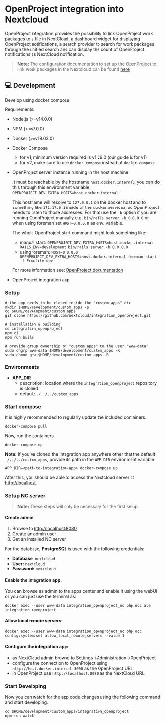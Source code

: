 # OpenProject integration into Nextcloud

OpenProject integration provides the possibility to link OpenProject work packages to a file in NextCloud, a dashboard widget for displaying OpenProject notifications, a search provider to search for work packages through the unified search and can display the count of OpenProject notifications as NextCloud notification.

> **Note:** The configuration documentation to set up the OpenProject to link work packages in the Nextcloud can be found [here](https://www.openproject.org/docs/)

## :computer: Development
Develop using docker compose

Requirements:
- Node.js (>=v14.0.0)
- NPM (>=v7.0.0)
- Docker (>=v19.03.0)
- Docker Compose
  - for v1, minimum version required is v1.29.0 (our guide is for v1)
  - for v2, make sure to use `docker compose` instead of `docker-compose`
- OpenProject server instance running in the host machine

  It must be reachable by the hostname `host.docker.internal`, you can do this through this environment variable: `OPENPROJECT_DEV_EXTRA_HOSTS=host.docker.internal`.

  This hostname will resolve to `127.0.0.1` on the docker host and to something like `172.17.0.1` inside of the docker services, so OpenProject needs to listen to those addresses. For that use the `-b` option if you are running OpenProject manually e.g. `bin/rails server -b 0.0.0.0` or when using foreman set `HOST=0.0.0.0` as env. variable.

  The whole OpenProject start command might look something like:
  - manual start: `OPENPROJECT_DEV_EXTRA_HOSTS=host.docker.internal RAILS_ENV=development bin/rails server -b 0.0.0.0`
  - using foreman: `HOST=0.0.0.0 OPENPROJECT_DEV_EXTRA_HOSTS=host.docker.internal foreman start -f Procfile.dev`

  For more information see: [OpenProject documentation](https://www.openproject.org/docs/development/development-environment-ubuntu/)

- OpenProject integration app

### Setup
```shell
# the app needs to be cloned inside the "custom_apps" dir
mkdir $HOME/development/custom_apps -p
cd $HOME/development/custom_apps
git clone https://github.com/nextcloud/integration_openproject.git

# installation & building
cd integration_openproject
npm ci
npm run build

# provide group ownership of "custom_apps" to the user "www-data"
sudo chgrp www-data $HOME/development/custom_apps -R
sudo chmod g+w $HOME/development/custom_apps -R
```

### Environments
- **APP_DIR**
  - description: location where the `integration_openproject` repository is cloned 
  - default: `./../../custom_apps`

### Start compose

It is highly recommended to regularly update the included containers.
```shell
docker-compose pull
```

Now, run the containers.
```shell
docker-compose up
```
**Note:** If you've cloned the integration app anywhere other that the default `./../../custom_apps`, provide its path in the `APP_DIR` environment variable
```shell
APP_DIR=<path-to-integration-app> docker-compose up
```

After this, you should be able to access the Nextcloud server at [http://localhost](http://localhost).

### Setup NC server

> **Note:** These steps will only be necessary for the first setup.

#### Create admin
1. Browse to [http://localhost:8080](http://localhost:8080)
2. Create an admin user
3. Get an installed NC server

For the database, **PostgreSQL** is used with the following credentials:
- **Database:** `nextcloud`
- **User:** `nextcloud`
- **Password:** `nextcloud`

#### Enable the integration app:
You can browse as admin to the apps center and enable it using the webUI or you can just use the terminal as:

```shell
docker exec --user www-data integration_openproject_nc php occ a:e integration_openproject
```

#### Allow local remote servers: 

```shell
docker exec --user www-data integration_openproject_nc php occ config:system:set allow_local_remote_servers --value 1
```

#### Configure the integration app:
- as NextCloud admin browse to Settings->Administration->OpenProject
- configure the connection to OpenProject using `http://host.docker.internal:3000` as the OpenProject URL
- in OpenProject use `http://localhost:8080` as the NextCloud URL

### Start Developing
Now you can watch for the app code changes using the following command and start developing.

```shell
cd $HOME/development/custom_apps/integration_openproject
npm run watch
```

